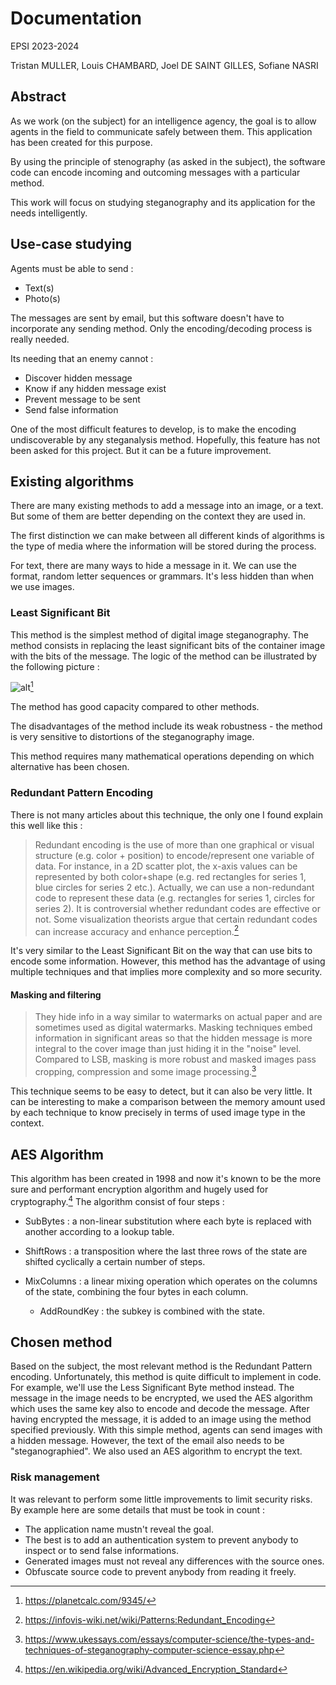 # Documentation

EPSI 2023-2024

Tristan MULLER, Louis CHAMBARD, Joel DE SAINT GILLES, Sofiane NASRI

## Abstract
As we work (on the subject) for an intelligence agency, the goal is to allow agents in the field to communicate safely between them. This application has been created for this purpose.

By using the principle of stenography (as asked in the subject), the software code can encode incoming and outcoming messages with a particular method.

This work will focus on studying steganography and its application for the needs intelligently.

## Use-case studying

Agents must be able to send :
* Text(s)
* Photo(s)

The messages are sent by email, but this software doesn't have to incorporate any sending method. Only the encoding/decoding process is really needed.

Its needing that an enemy cannot :
* Discover hidden message
* Know if any hidden message exist
* Prevent message to be sent
* Send false information

One of the most difficult features to develop, is to make the encoding undiscoverable by any steganalysis method. Hopefully, this feature has not been asked for this project. But it can be a future improvement.

## Existing algorithms
There are many existing methods to add a message into an image, or a text. But some of them are better depending on the context they are used in.

The first distinction we can make between all different kinds of algorithms is the type of media where the information will be stored during the process.


For text, there are many ways to hide a message in it. We can use the format, random letter sequences or grammars. It's less hidden than when we use images.

### Least Significant Bit
This method is the simplest method of digital image steganography. The method consists in replacing the least significant bits of the container image with the bits of the message. The logic of the method can be illustrated by the following picture :

![alt](https://planetcalc.com/users/2/1623914538.png)[^1]

The method has good capacity compared to other methods.


The disadvantages of the method include its weak robustness - the method is very sensitive to distortions of the steganography image.


This method requires many mathematical operations depending on which alternative has been chosen.

[^1]: https://planetcalc.com/9345/

### Redundant Pattern Encoding
There is not many articles about this technique, the only one I found explain this well like this :

> Redundant encoding is the use of more than one graphical or visual structure (e.g. color + position) to encode/represent one variable of data. For instance, in a 2D scatter plot, the x-axis values can be represented by both color+shape (e.g. red rectangles for series 1, blue circles for series 2 etc.). Actually, we can use a non-redundant code to represent these data (e.g. rectangles for series 1, circles for series 2). It is controversial whether redundant codes are effective or not. Some visualization theorists argue that certain redundant codes can increase accuracy and enhance perception.[^2]

It's very similar to the Least Significant Bit on the way that can use bits to encode some information.
However, this method has the advantage of using multiple techniques and that implies more complexity and so more security.

[^2]: https://infovis-wiki.net/wiki/Patterns:Redundant_Encoding

#### Masking and filtering
> They hide info in a way similar to watermarks on actual paper and are sometimes used as digital watermarks. Masking techniques embed information in significant areas so that the hidden message is more integral to the cover image than just hiding it in the "noise" level. Compared to LSB, masking is more robust and masked images pass cropping, compression and some image processing.[^3]

This technique seems to be easy to detect, but it can also be very little. It can be interesting to make a comparison between the memory amount used by each technique to know precisely in terms of used image type in the context.

[^3]: https://www.ukessays.com/essays/computer-science/the-types-and-techniques-of-steganography-computer-science-essay.php

## AES Algorithm
This algorithm has been created in 1998 and now it's known to be the more sure and performant encryption algorithm and hugely used for cryptography.[^4]
The algorithm consist of four steps :
* SubBytes : a non-linear substitution where each byte  is replaced with another according to a lookup table.
* ShiftRows : a transposition where the last three rows of the state are shifted cyclically a certain number of steps.
* MixColumns : a linear mixing operation which operates on the columns of the state, combining the four bytes in each column.
  

   * AddRoundKey : the subkey is combined with the state.

[^4]: https://en.wikipedia.org/wiki/Advanced_Encryption_Standard

## Chosen method

Based on the subject, the most relevant method is the Redundant Pattern encoding. Unfortunately, this method is quite difficult to implement in code. For example, we'll use the Less Significant Byte method instead.
The message in the image needs to be encrypted, we used the AES algorithm which uses the same key also to encode and decode the message.
After having encrypted the message, it is added to an image using the method specified previously. With this simple method, agents can send images with a hidden message.
However, the text of the email also needs to be "steganographied". We also used an AES algorithm to encrypt the text.

### Risk management
It was relevant to perform some little improvements to limit security risks. 
By example here are some details that must be took in count : 
 * The application name mustn't reveal the goal.
 * The best is to add an authentication system to prevent anybody to inspect or to send false informations.
 * Generated images must not reveal any differences with the source ones.
 * Obfuscate source code to prevent anybody from reading it freely.
